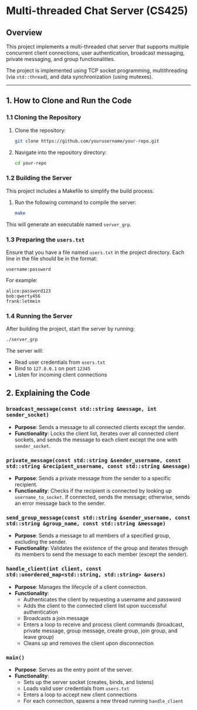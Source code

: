 # Multi-threaded Chat Server (CS425)

## Overview
This project implements a multi-threaded chat server that supports multiple concurrent client connections, user authentication, broadcast messaging, private messaging, and group functionalities. 

The project is implemented using TCP socket programming, multithreading (via `std::thread`), and data synchronization (using mutexes).

---

## 1. How to Clone and Run the Code

### 1.1 Cloning the Repository
1. Clone the repository:
   ```bash
   git clone https://github.com/yourusername/your-repo.git
   ```

2. Navigate into the repository directory:
   ```bash
   cd your-repo
   ```

### 1.2 Building the Server
This project includes a Makefile to simplify the build process.

1. Run the following command to compile the server:
   ```bash
   make
   ```

This will generate an executable named `server_grp`.

### 1.3 Preparing the `users.txt`
Ensure that you have a file named `users.txt` in the project directory. Each line in the file should be in the format:

```
username:password
```

For example:
```
alice:password123
bob:qwerty456
frank:letmein
```

### 1.4 Running the Server
After building the project, start the server by running:
```bash
./server_grp
```

The server will:
* Read user credentials from `users.txt`
* Bind to `127.0.0.1` on port `12345`
* Listen for incoming client connections

## 2. Explaining the Code

### `broadcast_message(const std::string &message, int sender_socket)`
* **Purpose**: Sends a message to all connected clients except the sender.
* **Functionality**: Locks the client list, iterates over all connected client sockets, and sends the message to each client except the one with `sender_socket`.

### `private_message(const std::string &sender_username, const std::string &recipient_username, const std::string &message)`
* **Purpose**: Sends a private message from the sender to a specific recipient.
* **Functionality**: Checks if the recipient is connected by looking up `username_to_socket`. If connected, sends the message; otherwise, sends an error message back to the sender.

### `send_group_message(const std::string &sender_username, const std::string &group_name, const std::string &message)`
* **Purpose**: Sends a message to all members of a specified group, excluding the sender.
* **Functionality**: Validates the existence of the group and iterates through its members to send the message to each member (except the sender).

### `handle_client(int client, const std::unordered_map<std::string, std::string> &users)`
* **Purpose**: Manages the lifecycle of a client connection.
* **Functionality**:
   * Authenticates the client by requesting a username and password
   * Adds the client to the connected client list upon successful authentication
   * Broadcasts a join message
   * Enters a loop to receive and process client commands (broadcast, private message, group message, create group, join group, and leave group)
   * Cleans up and removes the client upon disconnection

### `main()`
* **Purpose**: Serves as the entry point of the server.
* **Functionality**:
   * Sets up the server socket (creates, binds, and listens)
   * Loads valid user credentials from `users.txt`
   * Enters a loop to accept new client connections
   * For each connection, spawns a new thread running `handle_client`
